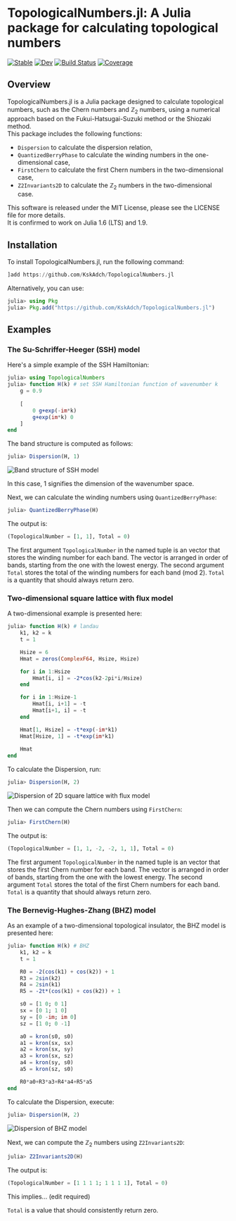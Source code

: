 # TopologicalNumbers.jl: A Julia package for calculating topological numbers

[![Stable](https://img.shields.io/badge/docs-stable-blue.svg)](https://KskAdch.github.io/TopologicalNumbers.jl/stable/)
[![Dev](https://img.shields.io/badge/docs-dev-blue.svg)](https://KskAdch.github.io/TopologicalNumbers.jl/dev/)
[![Build Status](https://github.com/KskAdch/TopologicalNumbers.jl/actions/workflows/CI.yml/badge.svg?branch=main)](https://github.com/KskAdch/TopologicalNumbers.jl/actions/workflows/CI.yml?query=branch%3Amain)
[![Coverage](https://codecov.io/gh/KskAdch/TopologicalNumbers.jl/branch/main/graph/badge.svg)](https://codecov.io/gh/KskAdch/TopologicalNumbers.jl)

## Overview

TopologicalNumbers.jl is a Julia package designed to calculate topological numbers, such as the Chern numbers and $\mathbb{Z}_2$ numbers, 
using a numerical approach based on the Fukui-Hatsugai-Suzuki method or the Shiozaki method.  
This package includes the following functions:

- `Dispersion` to calculate the dispersion relation,
- `QuantizedBerryPhase` to calculate the winding numbers in the one-dimensional case,
- `FirstChern` to calculate the first Chern numbers in the two-dimensional case,
- `Z2Invariants2D` to calculate the $\mathbb{Z}_2$ numbers in the two-dimensional case.


This software is released under the MIT License, please see the LICENSE file for more details.  
It is confirmed to work on Julia 1.6 (LTS) and 1.9.


## Installation

To install TopologicalNumbers.jl, run the following command:

```julia
]add https://github.com/KskAdch/TopologicalNumbers.jl
```

Alternatively, you can use:

```julia
julia> using Pkg
julia> Pkg.add("https://github.com/KskAdch/TopologicalNumbers.jl")
```



## Examples

### The Su-Schriffer-Heeger (SSH) model

Here's a simple example of the SSH Hamiltonian:

```julia
julia> using TopologicalNumbers
julia> function H(k) # set SSH Hamiltonian function of wavenumber k
    g = 0.9
    
    [
        0 g+exp(-im*k)
        g+exp(im*k) 0
    ]
end
```

The band structure is computed as follows:

```julia
julia> Dispersion(H, 1)
```

![Band structure of SSH model](https://github.com/KskAdch/TopologicalNumbers.jl/assets/139373570/ec08e558-3b0c-4ab0-9c4f-99b977b20142)

In this case, 1 signifies the dimension of the wavenumber space.

Next, we can calculate the winding numbers using `QuantizedBerryPhase`:

```julia
julia> QuantizedBerryPhase(H)
```

The output is:

```julia
(TopologicalNumber = [1, 1], Total = 0)
```

The first argument `TopologicalNumber` in the named tuple is an vector that stores the winding number for each band. 
The vector is arranged in order of bands, starting from the one with the lowest energy.
The second argument `Total` stores the total of the winding numbers for each band (mod 2).
`Total` is a quantity that should always return zero.


### Two-dimensional square lattice with flux model

A two-dimensional example is presented here:

```julia
julia> function H(k) # landau
    k1, k2 = k
    t = 1

    Hsize = 6
    Hmat = zeros(ComplexF64, Hsize, Hsize)

    for i in 1:Hsize
        Hmat[i, i] = -2*cos(k2-2pi*i/Hsize)
    end

    for i in 1:Hsize-1
        Hmat[i, i+1] = -t
        Hmat[i+1, i] = -t
    end

    Hmat[1, Hsize] = -t*exp(-im*k1)
    Hmat[Hsize, 1] = -t*exp(im*k1)
    
    Hmat
end
```

To calculate the Dispersion, run:

```julia
julia> Dispersion(H, 2)
```

![Dispersion of 2D square lattice with flux model](https://github.com/KskAdch/TopologicalNumbers.jl/assets/139373570/abf47c01-94f3-4c66-8b54-bb243ce48b5f)


Then we can compute the Chern numbers using `FirstChern`:

```julia
julia> FirstChern(H)
```

The output is:

```julia
(TopologicalNumber = [1, 1, -2, -2, 1, 1], Total = 0)
```

The first argument `TopologicalNumber` in the named tuple is an vector that stores the first Chern number for each band. 
The vector is arranged in order of bands, starting from the one with the lowest energy.
The second argument `Total` stores the total of the first Chern numbers for each band.
`Total` is a quantity that should always return zero.




### The Bernevig-Hughes-Zhang (BHZ) model

As an example of a two-dimensional topological insulator, the BHZ model is presented here:

```julia
julia> function H(k) # BHZ
    k1, k2 = k
    t = 1

    R0 = -2(cos(k1) + cos(k2)) + 1
    R3 = 2sin(k2)
    R4 = 2sin(k1)
    R5 = -2t*(cos(k1) + cos(k2)) + 1

    s0 = [1 0; 0 1]
    sx = [0 1; 1 0]
    sy = [0 -im; im 0]
    sz = [1 0; 0 -1]

    a0 = kron(s0, s0)
    a1 = kron(sx, sx)
    a2 = kron(sx, sy)
    a3 = kron(sx, sz)
    a4 = kron(sy, s0)
    a5 = kron(sz, s0)

    R0*a0+R3*a3+R4*a4+R5*a5
end
```

To calculate the Dispersion, execute:

```julia
julia> Dispersion(H, 2)
```

![Dispersion of BHZ model](https://github.com/KskAdch/TopologicalNumbers.jl/assets/139110206/7a7b67a3-7efc-44e6-8e28-bb607e17f7f5)


Next, we can compute the $\mathbb{Z}_2$ numbers using `Z2Invariants2D`:

```julia
julia> Z2Invariants2D(H)
```

The output is:

```julia
(TopologicalNumber = [1 1 1 1; 1 1 1 1], Total = 0)
```

This implies... (edit required)

`Total` is a value that should consistently return zero.
